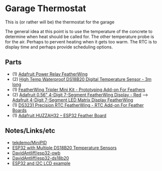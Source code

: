 # Garage Thermostat

This is (or rather will be) the thermostat for the garage


The general idea at this point is to use the temperature of the concrete to determine when heat should be called for.  The other temperature probe is for the air.  Perhaps to pervent heating when it gets too warm.  The RTC is to display time and perhaps provide scheduling options.


## Parts
* (1) [Adafruit Power Relay FeatherWing](https://www.adafruit.com/product/3191)
* (2) [High Temp Waterproof DS18B20 Digital Temperature Sensor - 3m long](https://www.adafruit.com/product/3846)
* (1) [FeatherWing Tripler Mini Kit - Prototyping Add-on For Feathers](https://www.adafruit.com/product/3417)
* (2) [Adafruit 0.56" 4-Digit 7-Segment FeatherWing Display - Red](https://www.adafruit.com/product/3108) --> [Adafruit 4-Digit 7-Segment LED Matrix Display FeatherWing](https://www.adafruit.com/product/3088)
* (1) [DS3231 Precision RTC FeatherWing - RTC Add-on For Feather Boards](https://www.adafruit.com/product/3028)
* (1) [Adafruit HUZZAH32 – ESP32 Feather Board](https://www.adafruit.com/product/3405)


## Notes/Links/etc
* [tekdemo/MiniPID](https://github.com/tekdemo/MiniPID)
* [ESP32 with Multiple DS18B20 Temperature Sensors](https://randomnerdtutorials.com/esp32-with-multiple-ds18b20-temperature-sensors/)
* [DavidAntliff/esp32-owb](https://github.com/DavidAntliff/esp32-owb)
* [DavidAntliff/esp32-ds18b20](https://github.com/DavidAntliff/esp32-ds18b20)
* [ESP32 and I2C LCD example](http://www.esp32learning.com/code/esp32-and-i2c-lcd-example.php)



